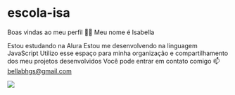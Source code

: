 # escola-isa

Boas vindas ao meu perfil 💙💙
Meu nome é Isabella

Estou estudando na Alura
Estou me desenvolvendo na linguagem JavaScript
Utilizo esse espaço para minha organização e compartilhamento dos meu projetos desenvolvidos
Você pode entrar em contato comigo 📫
bellabhgs@gmail.com

![]([link](https://64.media.tumblr.com/29146ae46c778be8fac2a2df3329aebf/92afb8257b729065-24/s500x750/b40301ca1cbc38479d3544df82a1e64cb28bf53b.gifv))
